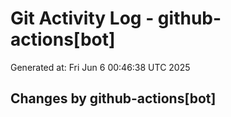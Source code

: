 # Git Activity Log - github-actions[bot]
Generated at: Fri Jun  6 00:46:38 UTC 2025
## Changes by github-actions[bot]
```diff
```
